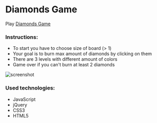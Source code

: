 # Diamonds Game

Play [Diamonds Game](https://bohdan0.github.io/DiamondsGame/)

### Instructions:
- To start you have to choose size of board (> 1)
- Your goal is to burn max amount of diamonds by clicking on them
- There are 3 levels with different amount of colors
- Game over if you can't burn at least 2 diamonds

![screenshot](http://res.cloudinary.com/safenotes/image/upload/v1486771369/Screen_Shot_2017-02-10_at_4.02.15_PM_zkbibh.png)

### Used technologies:
- JavaScript
- jQuery
- CSS3
- HTML5